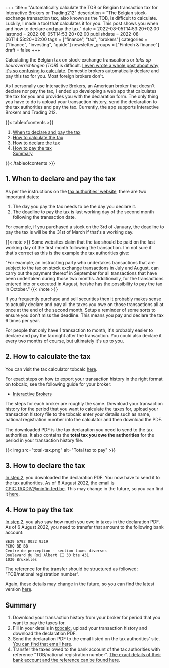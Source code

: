 +++
title = "Automatically calculate the TOB or Belgian transaction tax for Interactive Brokers or Trading212"
description = "The Belgian stock-exchange transaction tax, also known as the TOB, is difficult to calculate. Luckily, I made a tool that calculates it for you. This post shows you when and how to declare and pay the tax."
date = 2022-08-05T14:53:20+02:00
lastmod = 2022-08-05T14:53:20+02:00
publishdate = 2022-08-06T14:53:20+02:00
tags = ["finance", "tax", "brokers"]
categories = ["finance", "investing", "guide"]
newsletter_groups = ["Fintech & finance"]
draft = false
+++

Calculating the Belgian tax on stock-exchange transcations or _taks op beursverrichtingen (TOB)_ is difficult. [I even wrote a whole post about why it's so confusing to calculate](en/blog/problem-with-belgian-transaction-tax/). Domestic brokers automatically declare and pay this tax for you. Most foreign brokers don't.

As I personally use Interactive Brokers, an American broker that doesn't declare nor pay the tax, I ended up developing a web app that calculates the tax for you and provides you with the declaration form. The only thing you have to do is upload your transaction history, send the declaration to the tax authorities and pay the tax. Currently, the app supports Interactive Brokers and Trading 212.

{{< tableofcontents >}}
<ol>
  <li><a href="#1-when-to-declare-and-pay-the-tax">When to declare and pay the tax</a></li>
  <li><a href="#2-how-to-calculate-the-tax">How to calculate the tax</a></li>
  <li><a href="#3-how-to-declare-the-tax">How to declare the tax</a></li>
  <li><a href="#3-how-to-pay-the-tax">How to pay the tax</a></li>
  <a href="#summary">Summary</a>
</ol>
{{< /tableofcontents >}}

## 1. When to declare and pay the tax

As per the instructions on the [tax authorities' website](https://finance.belgium.be/en/experts-partners/investors/tax-stock-exchange-transactions#q3), there are two important dates:

1. The day you pay the tax needs to be the day you declare it.
2. The deadline to pay the tax is last working day of the second month following the transaction date.

For example, if you purchased a stock on the 3rd of January, the deadline to pay the tax is will be the 31st of March if that's a working day.

{{< note >}}
Some websites claim that the tax should be paid on the last working day of the first month following the transaction. I'm not sure if that's correct as this is the example the tax authorities give:

"For example, an instructing party who undertakes transactions that are subject to the tax on stock exchange transactions in July and August, can carry out the payment thereof in September for all transactions that have been undertaken during those two months. Additionally, for the transactions entered into or executed in August, he/she has the possibility to pay the tax in October."
{{< /note >}}

If you frequently purchase and sell securities then it probably makes sense to actually declare and pay all the taxes you owe on those transactions all at once at the end of the second month. Setup a reminder of some sorts to ensure you don't miss the deadline. This means you pay and declare the tax 6 times per year.

For people that only have 1 transaction to month, it's probably easier to declare and pay the tax right after the transaction. You could also declare it every two months of course, but ultimately it's up to you.

## 2. How to calculate the tax

You can visit the tax calculator tobcalc [here](https://tobcalc.com).

For exact steps on how to export your transaction history in the right format on tobcalc, see the following guide for your broker:
- [Interactive Brokers](https://github.com/samjmck/tobcalc/blob/master/docs/brokers/interactive-brokers-guide.md)

The steps for each broker are roughly the same. Download your transaction history for the period that you want to calculate the taxes for, upload your transaction history file to the tobcalc enter your details such as name, national registration number into the calculator and then download the PDF.

The downloaded PDF is the tax declaration you need to send to the tax authorities. It also contains the **total tax you owe the authorities** for the period in your transaction history file.

{{< img src="total-tax.png" alt="Total tax to pay" >}}

## 3. How to declare the tax

[In step 2](#2-how-to-calculate-the-tax), you downloaded the declaration PDF. You now have to send it to the tax authorities. As of 6 August 2022, the email is CPIC.TAXDIV@minfin.fed.be. This may change in the future, so you can find it [here](https://finance.belgium.be/en/experts-partners/investors/tax-stock-exchange-transactions#q3).

## 4. How to pay the tax

[In step 2](#how-to-calculate-the-tax), you also saw how much you owe in taxes in the declaration PDF. As of 6 August 2022, you need to transfer that amount to the following bank account:

```
BE39 6792 0022 9319
PCHQ BE BB
Centre de perception - section taxes diverses
Boulevard du Roi Albert II 33 bte 431
1030 Bruxelles
```

The reference for the transfer should be structured as followed: "TOB/national registration number".

Again, these details may change in the future, so you can find the latest version [here](https://finance.belgium.be/en/experts-partners/investors/tax-stock-exchange-transactions#q3).

## Summary

1. Download your transaction history from your broker for period that you want to pay the taxes for.
2. Fill in your details in [tobcalc](https://tobcalc.com), upload your transaction history and download the declaration PDF.
3. Send the declaration PDF to the email listed on the tax authorities' site. [You can find that email here](https://finance.belgium.be/en/experts-partners/investors/tax-stock-exchange-transactions#q3).
4. Transfer the taxes owed to the bank account of the tax authorities with reference "TOB/national registration number". [The exact details of their bank account and the reference can be found here](https://finance.belgium.be/en/experts-partners/investors/tax-stock-exchange-transactions#q3).






